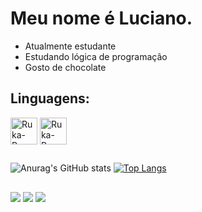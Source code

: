 # Meu nome é Luciano.

- Atualmente estudante
- Estudando lógica de programação
- Gosto de chocolate

## Linguagens:
<div style="display: inline_block">
  <img align="center" alt="Ruka-Pg" height="43" width="43" src="https://univali-lite.github.io/Portugol-Studio/assets/img/logo.png">
  <img align="center" alt="Ruka-Pg" height="43" width="43" src="https://cdn.jsdelivr.net/gh/devicons/devicon/icons/python/python-original.svg">
</div>

  ## 

![Anurag's GitHub stats](https://github-readme-stats.vercel.app/api?username=rukarey&show_icons=true&theme=merko)
[![Top Langs](https://github-readme-stats.vercel.app/api/top-langs/?username=rukarey&layout=compact&theme=merko)](https://github.com/arukarey/github-readme-stats)

## 

<div>
  <img src="https://img.shields.io/badge/Gmail-D14836?style=for-the-badge&logo=gmail&logoColor=white">
  <img src="https://img.shields.io/badge/Instagram-E4405F?style=for-the-badge&logo=instagram&logoColor=white">
  <a href="//www.ismycomputeronfire.com/"><img src="https://img.shields.io/badge/LinkedIn-0077B5?style=for-the-badge&logo=linkedin&logoColor=white">
</div>
